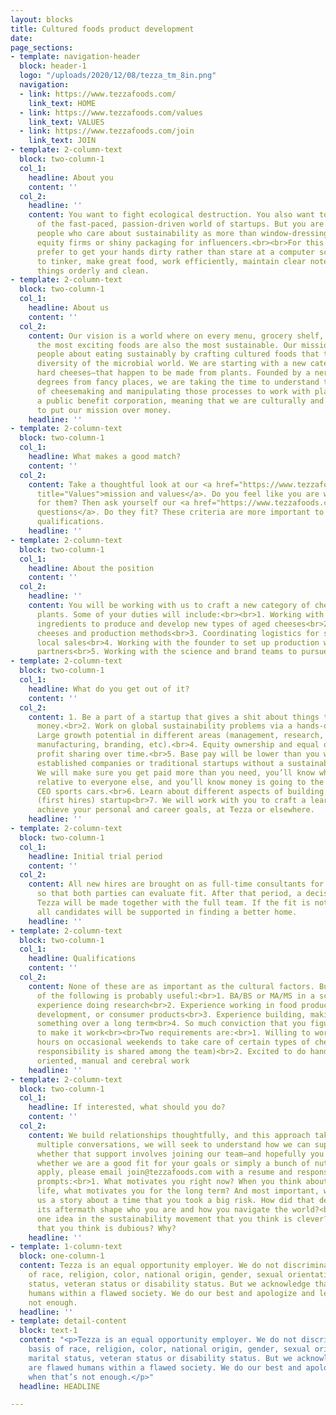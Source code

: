 ```yaml
---
layout: blocks
title: Cultured foods product development
date: 
page_sections:
- template: navigation-header
  block: header-1
  logo: "/uploads/2020/12/08/tezza_tm_8in.png"
  navigation:
  - link: https://www.tezzafoods.com/
    link_text: HOME
  - link: https://www.tezzafoods.com/values
    link_text: VALUES
  - link: https://www.tezzafoods.com/join
    link_text: JOIN
- template: 2-column-text
  block: two-column-1
  col_1:
    headline: About you
    content: ''
  col_2:
    headline: ''
    content: You want to fight ecological destruction. You also want to be a part
      of the fast-paced, passion-driven world of startups. But you are looking for
      people who care about sustainability as more than window-dressing for private
      equity firms or shiny packaging for influencers.<br><br>For this position, you
      prefer to get your hands dirty rather than stare at a computer screen. You love
      to tinker, make great food, work efficiently, maintain clear notes, and keep
      things orderly and clean.
- template: 2-column-text
  block: two-column-1
  col_1:
    headline: About us
    content: ''
  col_2:
    content: Our vision is a world where on every menu, grocery shelf, and table,
      the most exciting foods are also the most sustainable. Our mission is to excite
      people about eating sustainably by crafting cultured foods that tap into the
      diversity of the microbial world. We are starting with a new category of aged,
      hard cheeses—that happen to be made from plants. Founded by a nerd with fancy
      degrees from fancy places, we are taking the time to understand the science
      of cheesemaking and manipulating those processes to work with plants. We are
      a public benefit corporation, meaning that we are culturally and legally obligated
      to put our mission over money.
    headline: ''
- template: 2-column-text
  block: two-column-1
  col_1:
    headline: What makes a good match?
    content: ''
  col_2:
    content: Take a thoughtful look at our <a href="https://www.tezzafoods.com/values"
      title="Values">mission and values</a>. Do you feel like you are willing to fight
      for them? Then ask yourself our <a href="https://www.tezzafoods.com/join" title="Join">cultural
      questions</a>. Do they fit? These criteria are more important to us than position-specific
      qualifications.
    headline: ''
- template: 2-column-text
  block: two-column-1
  col_1:
    headline: About the position
    content: ''
  col_2:
    headline: ''
    content: You will be working with us to craft a new category of cheese made from
      plants. Some of your duties will include:<br><br>1. Working with plant and microbial
      ingredients to produce and develop new types of aged cheeses<br>2. Analyzing
      cheeses and production methods<br>3. Coordinating logistics for sampling and
      local sales<br>4. Working with the founder to set up production with manufacturing
      partners<br>5. Working with the science and brand teams to pursue our mission
- template: 2-column-text
  block: two-column-1
  col_1:
    headline: What do you get out of it?
    content: ''
  col_2:
    content: 1. Be a part of a startup that gives a shit about things that aren’t
      money.<br>2. Work on global sustainability problems via a hands-on, tasty product.<br>3.
      Large growth potential in different areas (management, research, operations,
      manufacturing, branding, etc).<br>4. Equity ownership and equal opportunity
      profit sharing over time.<br>5. Base pay will be lower than you would get at
      established companies or traditional startups without a sustainability mission.
      We will make sure you get paid more than you need, you’ll know where you stand
      relative to everyone else, and you’ll know money is going to the mission, not
      CEO sports cars.<br>6. Learn about different aspects of building an early-stage
      (first hires) startup<br>7. We will work with you to craft a learning plan to
      achieve your personal and career goals, at Tezza or elsewhere.
    headline: ''
- template: 2-column-text
  block: two-column-1
  col_1:
    headline: Initial trial period
    content: ''
  col_2:
    content: All new hires are brought on as full-time consultants for three months
      so that both parties can evaluate fit. After that period, a decision on joining
      Tezza will be made together with the full team. If the fit is not quite right,
      all candidates will be supported in finding a better home.
    headline: ''
- template: 2-column-text
  block: two-column-1
  col_1:
    headline: Qualifications
    content: ''
  col_2:
    content: None of these are as important as the cultural factors. But one or more
      of the following is probably useful:<br>1. BA/BS or MA/MS in a science with
      experience doing research<br>2. Experience working in food production, food
      development, or consumer products<br>3. Experience building, making, or creating
      something over a long term<br>4. So much conviction that you figure out how
      to make it work<br><br>Two requirements are:<br>1. Willing to work very short
      hours on occasional weekends to take care of certain types of cheeses (this
      responsibility is shared among the team)<br>2. Excited to do hands-on, detail
      oriented, manual and cerebral work
    headline: ''
- template: 2-column-text
  block: two-column-1
  col_1:
    headline: If interested, what should you do?
    content: ''
  col_2:
    content: We build relationships thoughtfully, and this approach takes time. Over
      multiple conversations, we will seek to understand how we can support you—and
      whether that support involves joining our team—and hopefully you will find out
      whether we are a good fit for your goals or simply a bunch of nutcases.<br><br>To
      apply, please email join@tezzafoods.com with a resume and responses to the following
      prompts:<br>1. What motivates you right now? When you think about your short
      life, what motivates you for the long term? And most important, why?<br>2. Tell
      us a story about a time that you took a big risk. How did that decision and
      its aftermath shape who you are and how you navigate the world?<br>3. What is
      one idea in the sustainability movement that you think is clever? What is one
      that you think is dubious? Why?
    headline: ''
- template: 1-column-text
  block: one-column-1
  content: Tezza is an equal opportunity employer. We do not discriminate on the basis
    of race, religion, color, national origin, gender, sexual orientation, age, marital
    status, veteran status or disability status. But we acknowledge that we are flawed
    humans within a flawed society. We do our best and apologize and learn when that’s
    not enough.
  headline: ''
- template: detail-content
  block: text-1
  content: "<p>Tezza is an equal opportunity employer. We do not discriminate on the
    basis of race, religion, color, national origin, gender, sexual orientation, age,
    marital status, veteran status or disability status. But we acknowledge that we
    are flawed humans within a flawed society. We do our best and apologize and learn
    when that’s not enough.</p>"
  headline: HEADLINE

---
```

